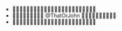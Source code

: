 - 👋👋👋👋👋👋👋👋👋👋👋👋👋👋👋👋👋👋👋👋👋👋👋👋
- 👋👋👋👋👋👋👋👋👋 @ThatOrJohn 👋👋👋👋👋👋👋👋👋👋
- 👋👋👋👋👋👋👋👋👋👋👋👋👋👋👋👋👋👋👋👋👋👋👋👋


<!---
ThatOrJohn/ThatOrJohn is a ✨ special ✨ repository because its `README.md` (this file) appears on your GitHub profile.
You can click the Preview link to take a look at your changes.
--->
